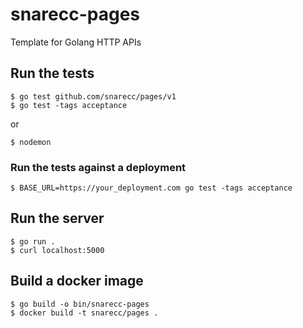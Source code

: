 # snarecc-pages
Template for Golang HTTP APIs
## Run the tests
```
$ go test github.com/snarecc/pages/v1
$ go test -tags acceptance
```
or
```
$ nodemon
```
### Run the tests against a deployment
```
$ BASE_URL=https://your_deployment.com go test -tags acceptance
```
## Run the server
```
$ go run .
$ curl localhost:5000
```
## Build a docker image
```
$ go build -o bin/snarecc-pages
$ docker build -t snarecc/pages .
```
